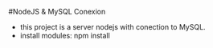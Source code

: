 #NodeJS & MySQL Conexion
- this project is a server nodejs with conection to MySQL.  
- install modules: npm install

